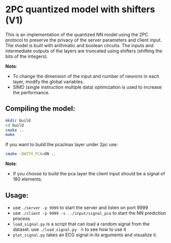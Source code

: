# 2PC quantized model with shifters (V1)

This is an implementation of the quantized NN model using the 2PC protocol to preserve the privacy of the server parameters and client input. The model is built with arithmatic and boolean circuits. The inputs and intermediate outputs of the layers are truncated using shifters (shifting the bits of the integers).


**Note**: 
- To change the dimension of the input and number of neurons in each layer, modify the global variables.
- SIMD (single instruction multiple data) optimization is used to increase the performance.

## Compiling the model:
``` bash
mkdir build
cd build
cmake ..
make
```
If you want to build the pca/max layer under 2pc use:
``` bash
cmake -DWITH_PCA=ON .. 
```
**Note**: 
- If you choose to build the pca layer the client input should be a signal of 180 elements.


## Usage:

- use `./server -p 9999` to start the server and listen on port 9999
- use `./client -p 9999 -s ../input/signal_pca` to start the NN prediction process
- `load_signal.py` is a script that can load a random signal from the dataset. use `./load_signal.py -h` to see how to use it
- `plot_signal.py` takes an ECG signal in its arguments and visualize it.